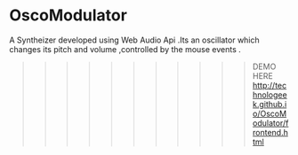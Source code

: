# OscoModulator
A Syntheizer developed using Web Audio Api .Its an oscillator which changes its pitch and volume ,controlled by the mouse events .
>>>>>>>>>>>DEMO HERE
http://technologeek.github.io/OscoModulator/frontend.html
